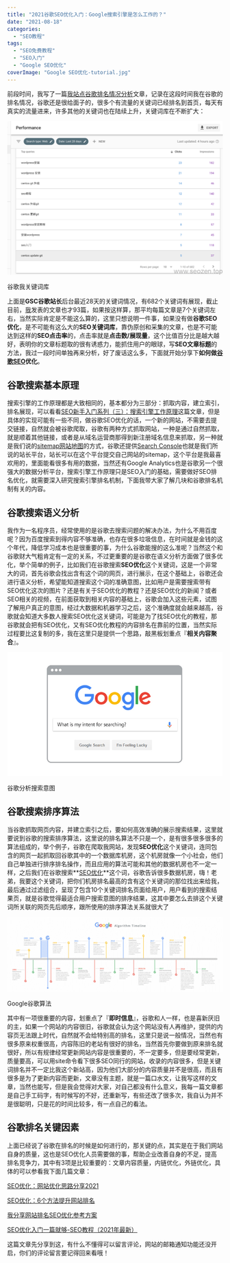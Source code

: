 ```yaml
---
title: "2021谷歌SEO优化入门：Google搜索引擎是怎么工作的？"
date: "2021-08-18"
categories: 
  - "SEO教程"
tags: 
  - "SEO免费教程"
  - "SEO入门"
  - "Google SEO优化"
coverImage: "Google SEO优化-tutorial.jpg"
---
```


前段时间，我写了一篇[我站点谷歌排名情况分析](https://www.helloyu.top/seo/seozen-google-ranking-july/)文章，记录在这段时间我在谷歌的排名情况，谷歌还是很给面子的，很多个有流量的关键词已经排名到首页，每天有真实的流量进来，许多其他的关键词也在陆续上升，关键词库在不断扩大：

![seozen-google-seo-keywords-bank](images/seozen-google-seo-keywords-bank-1024x729.png)

谷歌我关键词库

上面是**GSC谷歌站长**后台最近28天的关键词情况，有682个关键词有展现，截止目前，[我](https://www.helloyu.top/seo)发表的文章也才93篇，如果按这样算，那平均每篇文章是7个关键词左右，当然实际肯定是不能这么算的，这里只想说明一件事，如果没有做**谷歌SEO优化**，是不可能有这么大的**SEO关键词库**，靠伪原创和采集的文章，也是不可能达到这样的**SEO点击率**的，点击率就是**点击数/展现量**，这个比值百分比是越大越好，表明你的文章标题取的很有诱惑力，能抓住用户的眼球，写**SEO文章标题**的方法，我过一段时间单独再来分析，好了废话这么多，下面就开始分享下**如何做[谷歌SEO](https://www.helloyu.top/seo/google-seo-tutorial-starter-guide-2021/)优化**。

## 谷歌搜索基本原理

搜索引擎的工作原理都是大致相同的，基本都分为三部分：抓取内容，建立索引，排名展现，可以看看[SEO新手入门系列（三）：搜索引擎工作原理](https://www.helloyu.top/seo/seo-tutorial-moz-serial-2021-search-engine-first/)这篇文章，但是具体的实现可能有一些不同，做谷歌SEO优化的话，一个新的网站，不需要去提交链接，自然就会被谷歌爬取，谷歌有两种方式抓取网站，一种是通过自然抓取，就是顺着其他链接，或者是从域名运营商那得到新注册域名信息来抓取，另一种就是我们说的[sitemap网站地图](https://www.helloyu.top/seo/what-sitemap-is/)的方式，谷歌还提供[Search Console](https://support.google.com/webmasters/answer/9128668?hl=en)也就是我们所说的站长平台，站长可以在这个平台提交自己网站的sitemap，这个平台是我最喜欢用的，里面能看很多有用的数据，当然还有Google Analytics也是谷歌另一个很强大的数据分析平台，搜索引擎工作原理只是SEO入门的基础，需要做好SEO排名优化，就需要深入研究搜索引擎排名机制，下面我带大家了解几块和谷歌排名机制有关的内容。

## 谷歌搜索语义分析

我作为一名程序员，经常使用的是谷歌去搜索问题的解决办法，为什么不用百度呢？因为百度搜索到得内容不够准确，也存在很多垃圾信息，在时间就是金钱的这个年代，降低学习成本也是很重要的事，为什么谷歌能搜的这么准呢？当然这个和谷歌财大气粗肯定有一定的关系，不过更重要的是谷歌在语义分析方面做了很多优化，举个简单的例子，比如我们在谷歌搜索**SEO优化**这个关键词，这是一个非常大的词，首先谷歌会找出含有这个词的网页，进行展示，在这个基础上，谷歌还会进行语义分析，希望能知道搜索这个词的准确意图，比如用户是需要搜索带有SEO优化这次的图片？还是有关于SEO优化的教程？还是SEO优化的新闻？或者SEO相关的视频，在前面获取到相关内容的基础上，谷歌会加入这些元素，试图了解用户真正的意图，经过大数据和机器学习之后，这个准确度就会越来越高，谷歌就会知道大多数人搜索SEO优化这关键词，可能是为了找SEO优化的教程，那谷歌就会把有SEO优化，又有SEO优化教程的内容排名在靠前的位置，当然实际过程要比这复制的多，我在这里只是提供一个思路，敲黑板划重点『**相关内容聚合**』。

![google-search-intent-analysis](images/google-search-intent-analysis.png)

谷歌分析搜索意图

## 谷歌搜索排序算法

当谷歌抓取网页内容，并建立索引之后，要如何高效准确的展示搜索结果，这里就要说到谷歌的搜索排序算法，这里说的排名算法不只是一个，是有很多很多很多的算法组成的，举个例子，谷歌在爬取我网站，发现**SEO优化**这个关键词，连同包含的网页一起抓取回谷歌其中的一个数据库机房，这个机房就像一个小社会，他们自己单独进行排序排名操作，而且应用的算法可能和其他的数据机房也不一定一样，之后我们在谷歌搜索**[SEO优化](https://www.helloyu.top/seo/seo-course-first-step/)**这个词，谷歌告诉很多数据机房，嗨！老弟，我要这个关键词，把你们机房排名最高的含有这个关键词的那位找出来给我，最后通过过滤组合，呈现了包含10个关键词排名页面给用户，用户看到的搜索结果页，就是谷歌觉得最适合用户搜索意图的排序结果，这其中要怎么去排这个关键词所关联的网页先后顺序，跟所使用的排序算法关系就很大了

![google-agorithm-timeline-seo](images/google-agorithm-timeline-seo.png)

Google谷歌算法

其中有一项很重要的内容，划重点了『**即时信息**』，谷歌和人一样，也是喜新厌旧的主，如果一个网站的内容很旧，谷歌就会认为这个网站没有人再维护，提供的内容页无法跟上时代，自然就不会给特别高的排名，这里只是说一般情况，当然也有很多原来权重很高，内容陈旧的老站有很好的排名，当然首先你要做到原来排名就很好，所以有规律经常更新网站内容是很重要的，不一定要多，但是要经常更新，质量要高，可以用site命令看下很多SEO同行的网站，收录的内容很多，但是关键词排名并不一定比我这个新站高，因为他们大部分的内容质量并不是很高，而且有很多是为了更新内容而更新，文章没有主题，就是一篇口水文，让我写这样的文章，当然也能写，但是我会觉得对大家，对自己都没有什么意义，我每一篇文章都是自己手工码字，有时候写的不好，还重新写，有些还改了很多次，我自认为并不是很聪明，只是花的时间比较多，有一点自己的看法。

## 谷歌排名关键因素

上面已经说了谷歌在排名的时候是如何进行的，那关键的点，其实是在于我们网站自身的质量，这也是SEO优化人员需要做的事，帮助企业改善自身的不足，提高排名竞争力，其中有3项是比较重要的：文章内容质量，内链优化，外链优化，具体的可以参看我下面几篇文章：

[SEO优化：网站优化思路分享2021](https://www.helloyu.top/seo/seo-website-tips/)

[SEO优化：6个方法提升网站排名](https://www.helloyu.top/seo/seo-6-way-improve-website-ranking/)

[我分享网站排名SEO优化参考方案](https://www.helloyu.top/seo/seo-website-ranking-checklist/)

[SEO优化入门一篇就够-SEO教程（2021年最新）](https://www.helloyu.top/seo/seo-course-first-step/)

这篇文章先分享到这，有什么不懂得可以留言评论，网站的邮箱通知功能还没开启，你们的评论留言要记得回来看哦！
